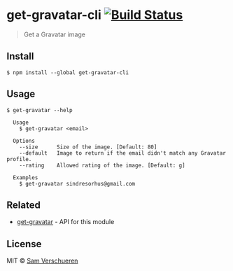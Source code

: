 # get-gravatar-cli [![Build Status](https://travis-ci.org/SamVerschueren/get-gravatar-cli.svg?branch=master)](https://travis-ci.org/SamVerschueren/get-gravatar-cli)

> Get a Gravatar image


## Install

```
$ npm install --global get-gravatar-cli
```


## Usage

```
$ get-gravatar --help

  Usage
    $ get-gravatar <email>

  Options
    --size      Size of the image. [Default: 80]
    --default   Image to return if the email didn't match any Gravatar profile.
    --rating    Allowed rating of the image. [Default: g]

  Examples
    $ get-gravatar sindresorhus@gmail.com
```


## Related

- [get-gravatar](https://github.com/sindresorhus/get-gravatar) - API for this module


## License

MIT © [Sam Verschueren](http://github.com/SamVerschueren)
